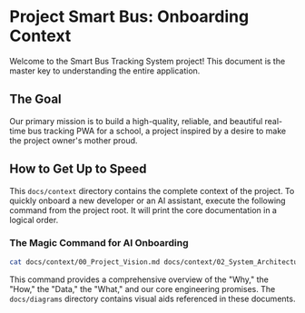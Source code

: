 # Project Smart Bus: Onboarding Context

Welcome to the Smart Bus Tracking System project! This document is the master key to understanding the entire application.

## The Goal

Our primary mission is to build a high-quality, reliable, and beautiful real-time bus tracking PWA for a school, a project inspired by a desire to make the project owner's mother proud.

## How to Get Up to Speed

This `docs/context` directory contains the complete context of the project. To quickly onboard a new developer or an AI assistant, execute the following command from the project root. It will print the core documentation in a logical order.

### The Magic Command for AI Onboarding

```bash
cat docs/context/00_Project_Vision.md docs/context/02_System_Architecture.md docs/context/03_Database_Schema.md docs/context/04_API_Endpoint_Overview.md docs/context/05_Feature_Backlog_and_User_Stories.md docs/context/06_PWA_Reliability_Pledge.md docs/context/07_Architectural_Decision_Log.md docs/context/08_UI_UX_Design_Principles.md
```

This command provides a comprehensive overview of the "Why," the "How," the "Data," the "What," and our core engineering promises. The `docs/diagrams` directory contains visual aids referenced in these documents. 